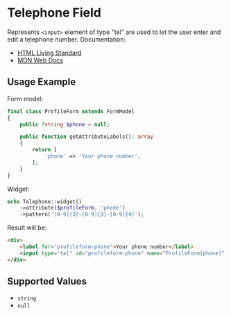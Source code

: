 # Telephone Field

Represents `<input>` element of type "tel" are used to let the user enter and edit a telephone number. Documentation:

- [HTML Living Standard](https://html.spec.whatwg.org/multipage/input.html#telephone-state-(type=tel))
- [MDN Web Docs](https://developer.mozilla.org/en-US/docs/Web/HTML/Element/input/tel)

## Usage Example

Form model:

```php
final class ProfileForm extends FormModel
{
    public ?string $phone = null;

    public function getAttributeLabels(): array
    {
        return [
            'phone' => 'Your phone number',
        ];
    }
}
```

Widget:

```php
echo Telephone::widget()
    ->attribute($profileForm, 'phone')
    ->pattern('[0-9]{3}-[0-9]{3}-[0-9]{4}');
```

Result will be:

```html
<div>
    <label for="profileform-phone">Your phone number</label>
    <input type="tel" id="profileform-phone" name="ProfileForm[phone]" pattern="[0-9]{3}-[0-9]{3}-[0-9]{4}">
</div>
```

## Supported Values

- `string`
- `null`
